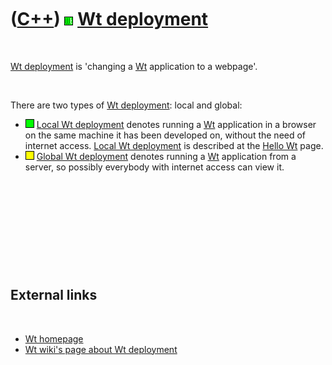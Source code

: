 



 

 

 

 

 

([C++](Cpp.md)) ![Wt](PicWt.png) [Wt deployment](CppWtDeploy.md)
==================================================================

 

[Wt deployment](CppWtDeploy.md) is 'changing a [Wt](CppWt.md)
application to a webpage'.

 

There are two types of [Wt deployment](CppWtDeploy.md): local and
global:

-   ![OKAY](PicGreen.png) [Local Wt deployment](CppWtDeployLocal.md)
    denotes running a [Wt](CppWt.md) application in a browser on the
    same machine it has been developed on, without the need of internet
    access. [Local Wt deployment](CppWtDeployLocal.md) is described at
    the [Hello Wt](CppHelloWt.md) page.
-   ![?OKAY](PicYellow.png) [Global Wt
    deployment](CppWtDeployGlobal.md) denotes running a [Wt](CppWt.md)
    application from a server, so possibly everybody with internet
    access can view it.

 

 

 

 

 

External links
--------------

 

-   [Wt homepage](http://www.webtoolkit.eu/wt)
-   [Wt wiki's page about Wt
    deployment](http://redmine.webtoolkit.eu/projects/wt/wiki/Wt_Deployment)

 

 

 

 

 





 



